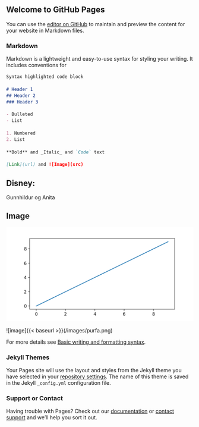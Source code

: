 ## Welcome to GitHub Pages

You can use the [editor on GitHub](https://github.com/Gunnhildurkatrin/socialgraphs-disneyvillains/edit/main/docs/index.md) to maintain and preview the content for your website in Markdown files.


### Markdown

Markdown is a lightweight and easy-to-use syntax for styling your writing. It includes conventions for

```markdown
Syntax highlighted code block

# Header 1
## Header 2
### Header 3

- Bulleted
- List

1. Numbered
2. List

**Bold** and _Italic_ and `Code` text

[Link](url) and ![Image](src)
```

## Disney:
Gunnhildur og Anita

## Image

![image](https://github.com/Gunnhildurkatrin/socialgraphs-disneyvillains/blob/main/images/purfa.png)

![image]{{< baseurl >}}(/images/purfa.png)




For more details see [Basic writing and formatting syntax](https://docs.github.com/en/github/writing-on-github/getting-started-with-writing-and-formatting-on-github/basic-writing-and-formatting-syntax).

### Jekyll Themes

Your Pages site will use the layout and styles from the Jekyll theme you have selected in your [repository settings](https://github.com/Gunnhildurkatrin/socialgraphs-disneyvillains/settings/pages). The name of this theme is saved in the Jekyll `_config.yml` configuration file.

### Support or Contact

Having trouble with Pages? Check out our [documentation](https://docs.github.com/categories/github-pages-basics/) or [contact support](https://support.github.com/contact) and we’ll help you sort it out.
